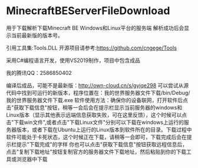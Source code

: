 # MinecraftBEServerFileDownload


用于下载解析下载Minecraft BE Windows和Linux平台的服务端
解析成功后会显示当前最新版的版本号。

引用工具集:Tools.DLL 开源项目请参考:https://github.com/cngege/Tools

采用C#编程语言开发，使用VS2019制作，项目中包含成品

我的腾讯QQ：2586850402

编译后成品，可能不是最新版：http://own-cloud.cn/s/gyjqe298
可以尝试从源代码中找到可运行的新版本，程序位置在：我的世界服务器文件下载/bin/Debug/我的世界服务器文件下载.exe
软件使用方法：确保你的设备联网，打开软件后点击"获取下载信息"按钮，稍等一会后会在提示栏显示当前服务器的windows和Linux版本（显示其他表示远端信息获取失败，可在这里反馈），这个时候可以点击"下载win文件",或者点击"下载Linux文件"分别可以下载在windows上运行的服务器版本，或者下载在Ubuntu上运行的Linux版本到软件所在的目录。下载过程中软件可能处于卡死状态，这个时候正在下载，请稍等一会即可，下载完成后会在提示栏提示"下载完成"的字样
你也可以点击"获取下载信息"按钮获取远程信息后，点击"复制下载地址"按钮复制官方的服务器文件下载地址，然后粘贴到你的下载工具或浏览器中下载
